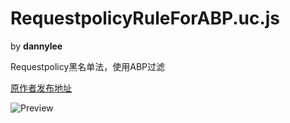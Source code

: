 RequestpolicyRuleForABP.uc.js
=============
by **dannylee**

Requestpolicy黑名单法，使用ABP过滤

[原作者发布地址][1]

![Preview][2]

[1]: http://j.mozest.com/zh-CN/ucscript/script/101/
[2]: https://raw.githubusercontent.com/dupontjoy/userChrome.js-Collections-/master/RequestpolicyRuleForABP/img/RequestpolicyRuleForABP.jpg